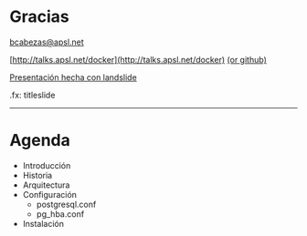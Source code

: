 
# Gracias

bcabezas@apsl.net

[http://talks.apsl.net/docker](http://talks.apsl.net/docker)  [(or github)](https://github.com/APSL/docker_talk)

[Presentación hecha con landslide](https://github.com/adamzap/landslide)



.fx: titleslide

---

# Agenda

* Introducción
* Historia
* Arquitectura
* Configuración
    * postgresql.conf
    * pg_hba.conf
* Instalación


